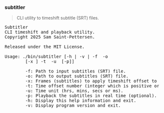### subtitler
> CLI utility to timeshift subtitle (SRT) files.

<pre>
Subtitler
CLI timeshift and playback utility.
Copyright 2025 Sam Saint-Pettersen.

Released under the MIT License.

Usage: ./bin/subtitler [-h | -v | -f <input_srt_file> -o <output_srt_file>
        [-x <frame,frame...>] -t <time_offset> -u <time_unit> [-p]]

        -f: Path to input subtitles (SRT) file.
        -o: Path to output subtitles (SRT) file.
        -x: Frames (subtitles) to apply timeshift offset to (comma separated or range).
        -t: Time offset number (integer which is positive or negative).
        -u: Time unit (hrs, mins, secs or ms).
        -p: Playback the subtitles in real time (optional).
        -h: Display this help information and exit.
        -v: Display program version and exit.
</pre>
